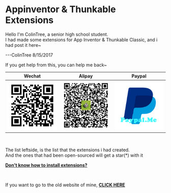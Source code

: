 # Appinventor & Thunkable Extensions

Hello I'm ColinTree, a senior high school student.  
I had made some extensions for App Inventor & Thunkable Classic, and i had post it here~

---ColinTree 8/15/2017

If you get help from this, you can help me back~

|Wechat|Alipay|Paypal|
|---|---|---|
| ![](./images/sponsor/Wechat.png) | ![](./images/sponsor/Alipay.png) | [![](./images/sponsor/Paypal.png)](https://www.paypal.me/ColinTree) |

<br>

The list leftside, is the list that the extensions i had created.   
And the ones that had been open-sourced will get a star(*) with it  

**[Don't know how to install extensions?](HowToInstallExtensions.md)**

<br>

If you want to go to the old website of mine, [**CLICK HERE**](http://appextension.applinzi.com/en/)